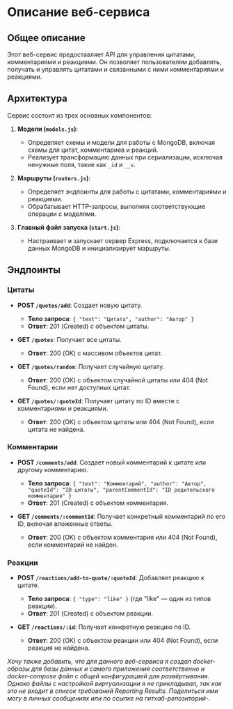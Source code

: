 # Описание веб-сервиса

## Общее описание

Этот веб-сервис предоставляет API для управления цитатами, комментариями и реакциями. Он позволяет пользователям добавлять, получать и управлять цитатами и связанными с ними комментариями и реакциями.

## Архитектура

Сервис состоит из трех основных компонентов:

1. **Модели (`models.js`)**:
    - Определяет схемы и модели для работы с MongoDB, включая схемы для цитат, комментариев и реакций.
    - Реализует трансформацию данных при сериализации, исключая ненужные поля, такие как `_id` и `__v`.

2. **Маршруты (`routers.js`)**:
    - Определяет эндпоинты для работы с цитатами, комментариями и реакциями.
    - Обрабатывает HTTP-запросы, выполняя соответствующие операции с моделями.

3. **Главный файл запуска (`start.js`)**:
    - Настраивает и запускает сервер Express, подключается к базе данных MongoDB и инициализирует маршруты.

## Эндпоинты

### Цитаты

- **POST `/quotes/add`**: Создает новую цитату.
    - **Тело запроса**: `{ "text": "Цитата", "author": "Автор" }`
    - **Ответ**: 201 (Created) с объектом цитаты.

- **GET `/quotes`**: Получает все цитаты.
    - **Ответ**: 200 (OK) с массивом объектов цитат.

- **GET `/quotes/random`**: Получает случайную цитату.
    - **Ответ**: 200 (OK) с объектом случайной цитаты или 404 (Not Found), если нет доступных цитат.

- **GET `/quotes/:quoteId`**: Получает цитату по ID вместе с комментариями и реакциями.
    - **Ответ**: 200 (OK) с объектом цитаты или 404 (Not Found), если цитата не найдена.

### Комментарии

- **POST `/comments/add`**: Создает новый комментарий к цитате или другому комментарию.
    - **Тело запроса**: `{ "text": "Комментарий", "author": "Автор", "quoteId": "ID цитаты", "parentCommentId": "ID родительского комментария" }`
    - **Ответ**: 201 (Created) с объектом комментария.

- **GET `/comments/:commentId`**: Получает конкретный комментарий по его ID, включая вложенные ответы.
    - **Ответ**: 200 (OK) с объектом комментария или 404 (Not Found), если комментарий не найден.

### Реакции

- **POST `/reactions/add-to-quote/:quoteId`**: Добавляет реакцию к цитате.
    - **Тело запроса**: `{ "type": "like" }` (где "like" — один из типов реакции).
    - **Ответ**: 201 (Created) с объектом реакции.

- **GET `/reactions/:id`**: Получает конкретную реакцию по ID.
    - **Ответ**: 200 (OK) с объектом реакции или 404 (Not Found), если реакция не найдена.

_Хочу также добавить, что для данного веб-сервиса я создал docker-образы для базы данных и самого приложения соответственно
и docker-compose файл с общей конфигурацией для развёртывания. Однако файлы с настройкой виртуализации я не прикладывал,
так как это не входит в список требований *Reporting Results*.
Поделиться ими могу в личных сообщениях или по ссылке на гитхаб-репозиторий-._
